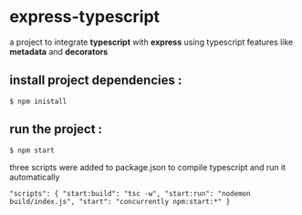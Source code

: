 # express-typescript
a project to integrate **typescript** with **express** using typescript features like **metadata** and **decorators**

## install project dependencies :
``
$ npm inistall
``

## run the project :
``
$ npm start
``

three scripts were added to package.json to compile typescript and run it automatically

``
"scripts": {
    "start:build": "tsc -w",
    "start:run": "nodemon build/index.js",
    "start": "concurrently npm:start:*"
  }
``
